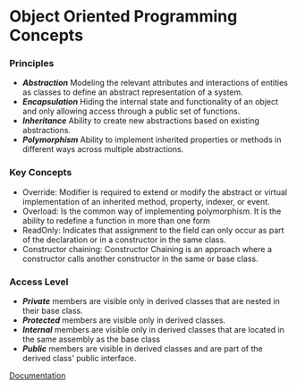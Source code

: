 # Object Oriented Programming Concepts

### Principles
- ***Abstraction*** Modeling the relevant attributes and interactions of entities as classes to define an abstract representation of a system.  
- ***Encapsulation*** Hiding the internal state and functionality of an object and only allowing access through a public set of functions.  
- ***Inheritance*** Ability to create new abstractions based on existing abstractions.  
- ***Polymorphism*** Ability to implement inherited properties or methods in different ways across multiple abstractions.  

### Key Concepts
- Override: Modifier is required to extend or modify the abstract or virtual implementation of an inherited method, property, indexer, or event.
- Overload: Is the common way of implementing polymorphism. It is the ability to redefine a function in more than one form 
- ReadOnly: Indicates that assignment to the field can only occur as part of the declaration or in a constructor in the same class.
- Constructor chaining: Constructor Chaining is an approach where a constructor calls another constructor in the same or base class.

### Access Level
- ***Private*** members are visible only in derived classes that are nested in their base class. 
- ***Protected*** members are visible only in derived classes.
- ***Internal*** members are visible only in derived classes that are located in the same assembly as the base class
- ***Public*** members are visible in derived classes and are part of the derived class' public interface.

[Documentation](https://learn.microsoft.com/es-es/dotnet/csharp/fundamentals/tutorials/classes)
